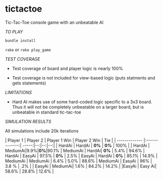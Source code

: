 tictactoe
=========

Tic-Tac-Toe console game with an unbeatable AI

*TO PLAY*

`bundle install`

`rake` or `rake play_game`

*TEST COVERAGE*

* Test coverage of board and player logic is nearly 100%

* Test coverage is not included for view-based logic (puts statments and gets statements)

*LIMITATIONS*

* Hard AI makes use of some hard-coded logic specific to a 3x3 board. Thus it will not be completely unbeatable on a larger board, but is unbeatable in standard tic-tac-toe

*SIMULATION RESULTS*

All simulations include 20k iterations


| Player 1       | Player 2          | Player 1 Win  | Player 2 Win | Tie |
| ------------- |:-------------:| -----:|--:|--:|--:|
| HardAi     | HardAi | **0%** | **0%** | 100% |
| HardAi     | MediumAi|9.9%|**0%**|90.1%
| MediumAi | HardAi| **0%** | 5.4% | 94.6%
| HardAi | EasyAi | 97.5% | **0%** | 2.5%
| EasyAi | HardAi | **0%** | 85.1% | 14.9%
| MediumAi | MediumAi | 6.4% | 5.0% | 88.6%
| MediumAi | EasyAi | 96% | 3.8 % | .2% |
| EasyAi   | MediumAi| 1.6% | 84.2% | 14.2% |
|EasyAi | Easy Ai| 58.6% | 28.8% | 12.6% |

